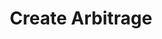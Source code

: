 ---
title: Create Arbitrage
excerpt: |-
  Create a Arbitrage.

  Required scopes:
  + **post**
api:
  file: lolzteam-public-api-forum.json
  operationId: Threads.CreateArbitrage
deprecated: false
hidden: false
metadata:
  title: ''
  description: ''
  robots: index
next:
  description: ''
---